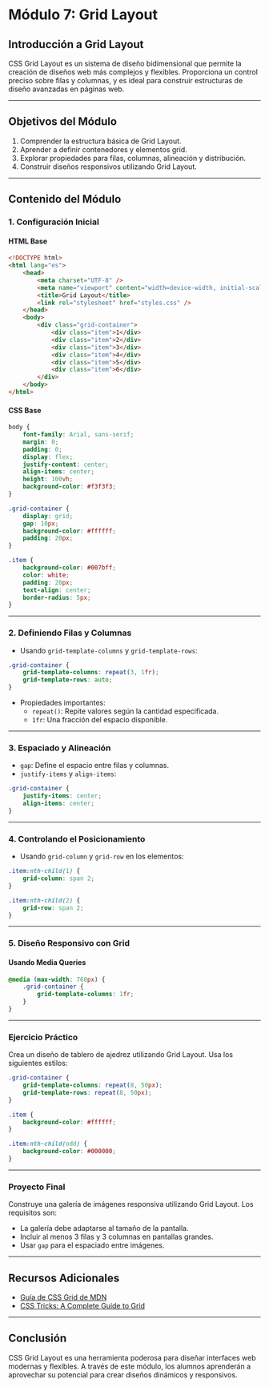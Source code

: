 # Módulo 7: Grid Layout

## Introducción a Grid Layout

CSS Grid Layout es un sistema de diseño bidimensional que permite la creación de diseños web más complejos y flexibles. Proporciona un control preciso sobre filas y columnas, y es ideal para construir estructuras de diseño avanzadas en páginas web.

---

## Objetivos del Módulo

1. Comprender la estructura básica de Grid Layout.
2. Aprender a definir contenedores y elementos grid.
3. Explorar propiedades para filas, columnas, alineación y distribución.
4. Construir diseños responsivos utilizando Grid Layout.

---

## Contenido del Módulo

### 1. Configuración Inicial

#### HTML Base

```html
<!DOCTYPE html>
<html lang="es">
    <head>
        <meta charset="UTF-8" />
        <meta name="viewport" content="width=device-width, initial-scale=1.0" />
        <title>Grid Layout</title>
        <link rel="stylesheet" href="styles.css" />
    </head>
    <body>
        <div class="grid-container">
            <div class="item">1</div>
            <div class="item">2</div>
            <div class="item">3</div>
            <div class="item">4</div>
            <div class="item">5</div>
            <div class="item">6</div>
        </div>
    </body>
</html>
```

#### CSS Base

```css
body {
    font-family: Arial, sans-serif;
    margin: 0;
    padding: 0;
    display: flex;
    justify-content: center;
    align-items: center;
    height: 100vh;
    background-color: #f3f3f3;
}

.grid-container {
    display: grid;
    gap: 10px;
    background-color: #ffffff;
    padding: 20px;
}

.item {
    background-color: #007bff;
    color: white;
    padding: 20px;
    text-align: center;
    border-radius: 5px;
}
```

---

### 2. Definiendo Filas y Columnas

-   Usando `grid-template-columns` y `grid-template-rows`:

```css
.grid-container {
    grid-template-columns: repeat(3, 1fr);
    grid-template-rows: auto;
}
```

-   Propiedades importantes:
    -   `repeat()`: Repite valores según la cantidad especificada.
    -   `1fr`: Una fracción del espacio disponible.

---

### 3. Espaciado y Alineación

-   `gap`: Define el espacio entre filas y columnas.
-   `justify-items` y `align-items`:

```css
.grid-container {
    justify-items: center;
    align-items: center;
}
```

---

### 4. Controlando el Posicionamiento

-   Usando `grid-column` y `grid-row` en los elementos:

```css
.item:nth-child(1) {
    grid-column: span 2;
}

.item:nth-child(2) {
    grid-row: span 2;
}
```

---

### 5. Diseño Responsivo con Grid

#### Usando Media Queries

```css
@media (max-width: 768px) {
    .grid-container {
        grid-template-columns: 1fr;
    }
}
```

---

### Ejercicio Práctico

Crea un diseño de tablero de ajedrez utilizando Grid Layout. Usa los siguientes estilos:

```css
.grid-container {
    grid-template-columns: repeat(8, 50px);
    grid-template-rows: repeat(8, 50px);
}

.item {
    background-color: #ffffff;
}

.item:nth-child(odd) {
    background-color: #000000;
}
```

---

### Proyecto Final

Construye una galería de imágenes responsiva utilizando Grid Layout. Los requisitos son:

-   La galería debe adaptarse al tamaño de la pantalla.
-   Incluir al menos 3 filas y 3 columnas en pantallas grandes.
-   Usar `gap` para el espaciado entre imágenes.

---

## Recursos Adicionales

-   [Guía de CSS Grid de MDN](https://developer.mozilla.org/es/docs/Web/CSS/CSS_Grid_Layout)
-   [CSS Tricks: A Complete Guide to Grid](https://css-tricks.com/snippets/css/complete-guide-grid/)

---

## Conclusión

CSS Grid Layout es una herramienta poderosa para diseñar interfaces web modernas y flexibles. A través de este módulo, los alumnos aprenderán a aprovechar su potencial para crear diseños dinámicos y responsivos.
